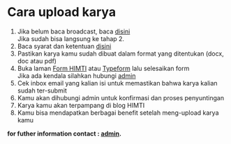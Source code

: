# Cara upload karya

1. Jika belum baca broadcast, baca [disini](https://himtiuinjkt.or.id/)\
   Jika sudah bisa langsung ke tahap 2.
2. Baca syarat dan ketentuan [disini](https://himtiuinjkt.or.id/)
3. Pastikan karya kamu sudah dibuat dalam format yang ditentukan (docx, doc atau pdf)
4. Buka laman [Form HIMTI](https://himtiuinjkt.or.id/blog/formulir/735/#) atau [Typeform](https://himtiblog.typeform.com/to/KdaC1fdL) lalu selesaikan form\
   Jika ada kendala silahkan hubungi [admin](https://wa.me/6289638065793)
6. Cek inbox email yang kalian isi untuk memastikan bahwa karya kalian sudah ter-submit
7. Kamu akan dihubungi admin untuk konfirmasi dan proses penyuntingan
8. Karya kamu akan terpampang di blog HIMTI
9. Kamu bisa mendapatkan berbagai benefit setelah meng-upload karya kamu

**for futher information contact : [admin](https://wa.me/6289638065793?text=mau+nanya+tentang+blog+dong).**
